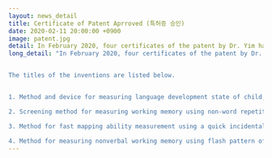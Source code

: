 ```yaml
---
layout: news_detail
title: Certificate of Patent Aprroved (특허증 승인)
date: 2020-02-11 20:00:00 +0900
image: patent.jpg
detail: In February 2020, four certificates of the patent by Dr. Yim have been registered at the Korean Intellectual Property Office (특허청).  
long_detail: "In February 2020, four certificates of the patent by Dr. Yim have been registered at the Korean Intellectual Property Office (특허청).  


The titles of the inventions are listed below.


1. Method and device for measuring language development state of child, recording medium for performing the method

2. Screening method for measuring working memory using non-word repetition task, device and computer readable medium for performing the method

3. Method for fast mapping ability measurement using a quick incidental learning, recording medium and apparatus for performing the method

4. Method for measuring nonverbal working memory using flash pattern of matrix, device and computer readable medium for performing the method"
---
```


